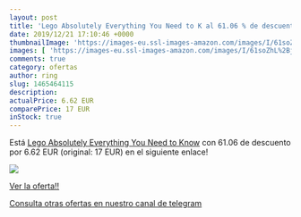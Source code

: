 ```yaml
---
layout: post
title: 'Lego Absolutely Everything You Need to K al 61.06 % de descuento'
date: 2019/12/21 17:10:46 +0000
thumbnailImage: 'https://images-eu.ssl-images-amazon.com/images/I/61soZhL%2BjcL._SL200_.jpg'
images: [ 'https://images-eu.ssl-images-amazon.com/images/I/61soZhL%2BjcL._SL200_.jpg' ]
comments: true
category: ofertas
author: ring
slug: 1465464115
description:
actualPrice: 6.62 EUR
comparePrice: 17 EUR
inStock: true
---
```


Está [Lego Absolutely Everything You Need to Know](https://www.amazon.com/dp/1465464115/?tag=redken08-20) con 61.06 de descuento por 6.62 EUR (original: 17 EUR) en el siguiente enlace!

[![](https://images-eu.ssl-images-amazon.com/images/I/61soZhL%2BjcL._SL200_.jpg)](https://www.amazon.com/dp/1465464115/?tag=redken08-20)

[Ver la oferta!!](https://www.amazon.com/dp/1465464115/?tag=redken08-20)

[Consulta otras ofertas en nuestro canal de telegram](https://t.me/s/ofertas25)
